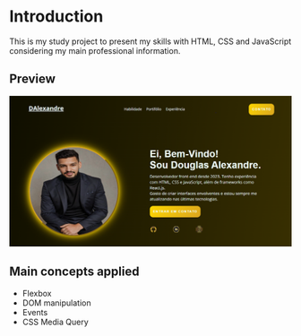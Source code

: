 # Introduction

This is my study project to present my skills with HTML, CSS and JavaScript considering my main professional information.

## Preview

<img src="https://github.com/DAlexandress/Site-Portfolio/blob/master/preview.png" heigth="500" />

## Main concepts applied

- Flexbox
- DOM manipulation
- Events
- CSS Media Query
